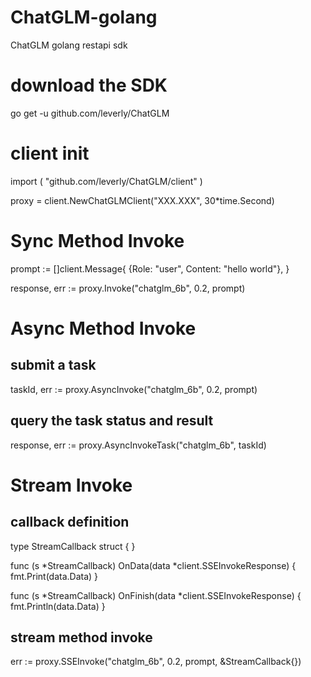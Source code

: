 # ChatGLM-golang
ChatGLM golang restapi sdk

# download the SDK
go get -u github.com/leverly/ChatGLM

# client init
import (
	"github.com/leverly/ChatGLM/client"
)

proxy = client.NewChatGLMClient("XXX.XXX", 30*time.Second)

# Sync Method Invoke
prompt := []client.Message{
		{Role: "user", Content: "hello world"},
}

response, err := proxy.Invoke("chatglm_6b", 0.2, prompt)

# Async Method Invoke

## submit a task
taskId, err := proxy.AsyncInvoke("chatglm_6b", 0.2, prompt)

## query the task status and result
response, err := proxy.AsyncInvokeTask("chatglm_6b", taskId)

# Stream Invoke

## callback definition
type StreamCallback struct {
}

func (s *StreamCallback) OnData(data *client.SSEInvokeResponse) {
	fmt.Print(data.Data)
}

func (s *StreamCallback) OnFinish(data *client.SSEInvokeResponse) {
	fmt.Println(data.Data)
}

## stream method invoke
err := proxy.SSEInvoke("chatglm_6b", 0.2, prompt, &StreamCallback{})
